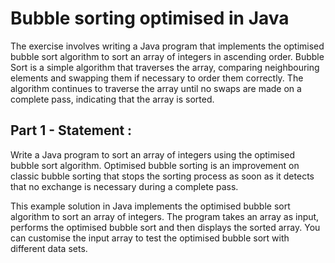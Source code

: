 # Bubble sorting optimised in Java
The exercise involves writing a Java program that implements the optimised bubble sort algorithm to sort an array of integers in ascending order. Bubble Sort is a simple algorithm that traverses the array, comparing neighbouring elements and swapping them if necessary to order them correctly. The algorithm continues to traverse the array until no swaps are made on a complete pass, indicating that the array is sorted.

## Part 1 - Statement :
Write a Java program to sort an array of integers using the optimised bubble sort algorithm. Optimised bubble sorting is an improvement on classic bubble sorting that stops the sorting process as soon as it detects that no exchange is necessary during a complete pass.

This example solution in Java implements the optimised bubble sort algorithm to sort an array of integers. The program takes an array as input, performs the optimised bubble sort and then displays the sorted array. You can customise the input array to test the optimised bubble sort with different data sets.